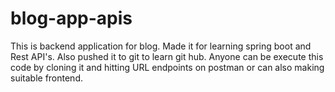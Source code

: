 # blog-app-apis
This is backend application for blog.
Made it for learning spring boot and Rest API's.
Also pushed it to git to learn git hub.
Anyone can be execute this code by cloning it and hitting URL endpoints on postman or can also making suitable frontend.
